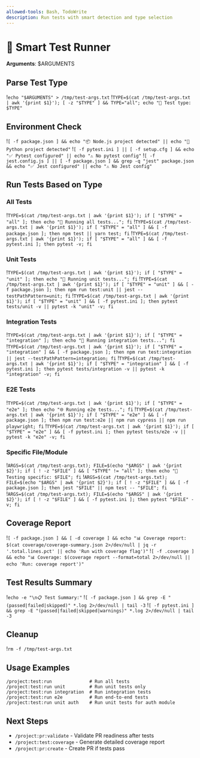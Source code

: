 ```yaml
---
allowed-tools: Bash, TodoWrite
description: Run tests with smart detection and type selection
---
```


# 🧪 Smart Test Runner

**Arguments**: $ARGUMENTS

## Parse Test Type
!`echo "$ARGUMENTS" > /tmp/test-args.txt`
!`TYPE=$(cat /tmp/test-args.txt | awk '{print $1}'); [ -z "$TYPE" ] && TYPE="all"; echo "🎯 Test type: $TYPE"`

## Environment Check
!`[ -f package.json ] && echo "📦 Node.js project detected" || echo "🐍 Python project detected"`
!`[ -f pytest.ini ] || [ -f setup.cfg ] && echo "✅ Pytest configured" || echo "⚠️ No pytest config"`
!`[ -f jest.config.js ] || [ -f package.json ] && grep -q "jest" package.json && echo "✅ Jest configured" || echo "⚠️ No Jest config"`

## Run Tests Based on Type

### All Tests
!`TYPE=$(cat /tmp/test-args.txt | awk '{print $1}'); if [ "$TYPE" = "all" ]; then echo "🏃 Running all tests..."; fi`
!`TYPE=$(cat /tmp/test-args.txt | awk '{print $1}'); if [ "$TYPE" = "all" ] && [ -f package.json ]; then npm test || yarn test; fi`
!`TYPE=$(cat /tmp/test-args.txt | awk '{print $1}'); if [ "$TYPE" = "all" ] && [ -f pytest.ini ]; then pytest -v; fi`

### Unit Tests
!`TYPE=$(cat /tmp/test-args.txt | awk '{print $1}'); if [ "$TYPE" = "unit" ]; then echo "🔬 Running unit tests..."; fi`
!`TYPE=$(cat /tmp/test-args.txt | awk '{print $1}'); if [ "$TYPE" = "unit" ] && [ -f package.json ]; then npm run test:unit || jest --testPathPattern=unit; fi`
!`TYPE=$(cat /tmp/test-args.txt | awk '{print $1}'); if [ "$TYPE" = "unit" ] && [ -f pytest.ini ]; then pytest tests/unit -v || pytest -k "unit" -v; fi`

### Integration Tests
!`TYPE=$(cat /tmp/test-args.txt | awk '{print $1}'); if [ "$TYPE" = "integration" ]; then echo "🔗 Running integration tests..."; fi`
!`TYPE=$(cat /tmp/test-args.txt | awk '{print $1}'); if [ "$TYPE" = "integration" ] && [ -f package.json ]; then npm run test:integration || jest --testPathPattern=integration; fi`
!`TYPE=$(cat /tmp/test-args.txt | awk '{print $1}'); if [ "$TYPE" = "integration" ] && [ -f pytest.ini ]; then pytest tests/integration -v || pytest -k "integration" -v; fi`

### E2E Tests
!`TYPE=$(cat /tmp/test-args.txt | awk '{print $1}'); if [ "$TYPE" = "e2e" ]; then echo "🌐 Running e2e tests..."; fi`
!`TYPE=$(cat /tmp/test-args.txt | awk '{print $1}'); if [ "$TYPE" = "e2e" ] && [ -f package.json ]; then npm run test:e2e || npm run cypress || npm run playwright; fi`
!`TYPE=$(cat /tmp/test-args.txt | awk '{print $1}'); if [ "$TYPE" = "e2e" ] && [ -f pytest.ini ]; then pytest tests/e2e -v || pytest -k "e2e" -v; fi`

### Specific File/Module
!`ARGS=$(cat /tmp/test-args.txt); FILE=$(echo "$ARGS" | awk '{print $2}'); if [ ! -z "$FILE" ] && [ "$TYPE" != "all" ]; then echo "📄 Testing specific: $FILE"; fi`
!`ARGS=$(cat /tmp/test-args.txt); FILE=$(echo "$ARGS" | awk '{print $2}'); if [ ! -z "$FILE" ] && [ -f package.json ]; then jest "$FILE" || npm test -- "$FILE"; fi`
!`ARGS=$(cat /tmp/test-args.txt); FILE=$(echo "$ARGS" | awk '{print $2}'); if [ ! -z "$FILE" ] && [ -f pytest.ini ]; then pytest "$FILE" -v; fi`

## Coverage Report
!`[ -f package.json ] && [ -d coverage ] && echo "📊 Coverage report: $(cat coverage/coverage-summary.json 2>/dev/null | jq -r '.total.lines.pct' || echo 'Run with coverage flag')"`
!`[ -f .coverage ] && echo "📊 Coverage: $(coverage report --format=total 2>/dev/null || echo 'Run: coverage report')"`

## Test Results Summary
!`echo -e "\n📋 Test Summary:"`
!`[ -f package.json ] && grep -E "(passed|failed|skipped)" *.log 2>/dev/null | tail -3`
!`[ -f pytest.ini ] && grep -E "(passed|failed|skipped|warnings)" *.log 2>/dev/null | tail -3`

## Cleanup
!`rm -f /tmp/test-args.txt`

## Usage Examples
```
/project:test:run              # Run all tests
/project:test:run unit         # Run unit tests only
/project:test:run integration  # Run integration tests
/project:test:run e2e          # Run end-to-end tests
/project:test:run unit auth    # Run unit tests for auth module
```

## Next Steps
- `/project:pr:validate` - Validate PR readiness after tests
- `/project:test:coverage` - Generate detailed coverage report
- `/project:pr:create` - Create PR if tests pass